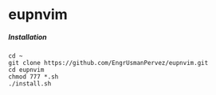 # eupnvim
##### Installation
```
cd ~
git clone https://github.com/EngrUsmanPervez/eupnvim.git
cd eupnvim
chmod 777 *.sh
./install.sh
```
